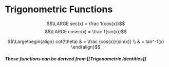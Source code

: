 # Trigonometric Functions

$$\LARGE sec(x) = \frac 1{cos(x)}$$
$$\LARGE cosec(x) = \frac 1{sin(x)}$$

$$\Large\begin{align}
    cot(\theta)
    & = \frac {cos(x)}{sin(x)} \\
    & = tan^-1(x)
\end{align}$$

##### These functions can be derived from [[Trigonometric Identities]]